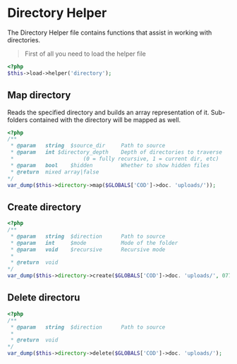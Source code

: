 # Directory Helper

The Directory Helper file contains functions that assist in working with directories.

> First of all you need to load the helper file

```php
<?php
$this->load->helper('directory');
```

## Map directory

Reads the specified directory and builds an array representation of it. Sub-folders contained with the directory will be mapped as well.

```php
<?php
/**
 * @param	string	$source_dir		Path to source
 * @param	int	$directory_depth	Depth of directories to traverse
 *						(0 = fully recursive, 1 = current dir, etc)
 * @param	bool	$hidden			Whether to show hidden files
 * @return	mixed array|false
*/
var_dump($this->directory->map($GLOBALS['COD']->doc. 'uploads/'));
```

## Create directory

```php
<?php
/**
 * @param	string	$direction		Path to source
 * @param   int     $mode           Mode of the folder
 * @param   void    $recursive      Recursive mode
 *
 * @return	void
*/
var_dump($this->directory->create($GLOBALS['COD']->doc. 'uploads/', 0777, false));
```

## Delete directoru

```php
<?php
/**
 * @param	string	$direction		Path to source
 *
 * @return	void
*/
var_dump($this->directory->delete($GLOBALS['COD']->doc. 'uploads/');
```
